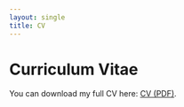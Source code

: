```yaml
---
layout: single
title: CV
---
```


# Curriculum Vitae

You can download my full CV here: [CV (PDF)](CV.pdf).
